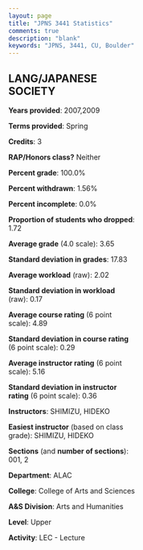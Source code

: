 ```yaml
---
layout: page
title: "JPNS 3441 Statistics"
comments: true
description: "blank"
keywords: "JPNS, 3441, CU, Boulder"
--- 
```

<head>
<script src="https://ajax.googleapis.com/ajax/libs/jquery/2.1.3/jquery.min.js"></script>
<script src="https://dl.dropboxusercontent.com/s/pc42nxpaw1ea4o9/highcharts.js?dl=0"></script>
<!-- <script src="../assets/js/highcharts.js"></script> -->
<style type="text/css">@font-face {
	font-family: "Bebas Neue";
	src: url(https://www.filehosting.org/file/details/544349/BebasNeue%20Regular.otf) format("opentype");
	}
	h1.Bebas { 
		font-family: "Bebas Neue", Verdana, Tahoma;
	}
</style>
</head>
<body>
	<div id="container" style="float: right; width: 45%; height: 88%; margin-left: 2.5%; margin-right: 2.5%;"></div>
	<script language="JavaScript">
		$(document).ready(function() {
		var chart = {type: 'column'};
		var title = {text: 'Grade Distribution'};
		var xAxis = {categories: ['A','B','C','D','F'],crosshair: true};
		var yAxis = {min: 0,title: {text: 'Percentage'}};
		var tooltip = {headerFormat: '<center><b><span style="font-size:20px">{point.key}</span></b></center>',
		               pointFormat: '<td style="padding:0"><b>{point.y:.1f}%</b></td>',
		               footerFormat: '</table>',shared: true,useHTML: true};
		var plotOptions = {column: {pointPadding: 0.0,borderWidth: 0}};  
		var credits = {enabled: false};var series= [{name: 'Percent',data: [75.44,21.05,1.75,0.0,1.75,]}];
		var json = {};
		json.chart = chart;
		json.title = title;
		json.tooltip = tooltip;
		json.xAxis = xAxis;
		json.yAxis = yAxis;  
		json.series = series;
		json.plotOptions = plotOptions;  
		json.credits = credits;
		$('#container').highcharts(json);
	});
	</script>
</body>
			   
## LANG/JAPANESE SOCIETY

**Years provided**: 2007,2009

**Terms provided**: Spring

**Credits**: 3

**RAP/Honors class?** Neither

**Percent grade**: 100.0%

**Percent withdrawn**: 1.56%

**Percent incomplete**: 0.0%

**Proportion of students who dropped**: 1.72

**Average grade** (4.0 scale): 3.65

**Standard deviation in grades**: 17.83

**Average workload** (raw): 2.02

**Standard deviation in workload** (raw): 0.17

**Average course rating** (6 point scale): 4.89

**Standard deviation in course rating** (6 point scale): 0.29

**Average instructor rating** (6 point scale): 5.16

**Standard deviation in instructor rating** (6 point scale): 0.36

**Instructors**: SHIMIZU, HIDEKO

**Easiest instructor** (based on class grade): SHIMIZU, HIDEKO

**Sections** (and **number of sections**): 001, 2

**Department**: ALAC

**College**: College of Arts and Sciences

**A&S Division**: Arts and Humanities

**Level**: Upper

**Activity**: LEC - Lecture